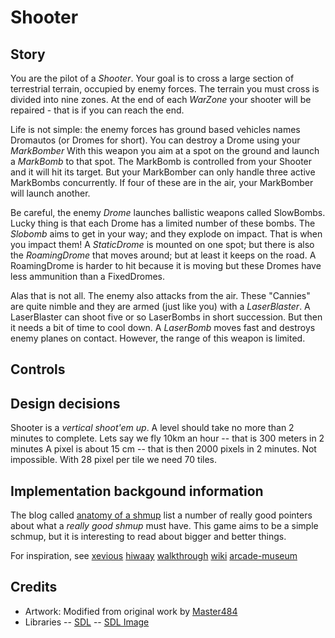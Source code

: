 # Shooter
## Story
You are the pilot of a *Shooter*. Your goal is to cross a large section of terrestrial terrain, occupied by enemy forces. The terrain you must cross is divided into nine zones.  At the end of each *WarZone* your shooter will be repaired - that is if you can reach the end.

Life is not simple: the enemy forces has ground based vehicles names Dromautos (or Dromes for short).  You can destroy a Drome using your *MarkBomber*  With this weapon you aim at a spot on the ground and launch a *MarkBomb* to that spot.  The MarkBomb is controlled from your Shooter and it will hit its target.  But your MarkBomber can only handle three active MarkBombs concurrently.  If four of these are in the air, your MarkBomber will launch another.      

Be careful, the enemy *Drome* launches ballistic weapons called SlowBombs. Lucky thing is that each Drome has a limited number of these bombs.  The *Slobomb* aims to get in your way; and they explode on impact.  That is when you impact them!  A *StaticDrome* is mounted on one spot; but there is also the *RoamingDrome* that moves around; but at least it keeps on the road.  A RoamingDrome is harder to hit because it is moving but these Dromes have less ammunition than a FixedDromes. 

Alas that is not all. The enemy also attacks from the air.  These "Cannies" are quite nimble and they are armed (just like you) with a *LaserBlaster*.  A LaserBlaster can shoot five or so LaserBombs in short succession.  But then it needs a bit of time to cool down.  A *LaserBomb* moves fast and destroys enemy planes on contact.  However, the range of this weapon is limited.   

## Controls

## Design decisions
Shooter is a *vertical shoot'em up*.
A level should take no more than 2 minutes to complete.
Lets say we fly 10km an hour -- that is 300 meters in 2 minutes
A pixel is about 15 cm -- that is then 2000 pixels in 2 minutes.
Not impossible.  With 28 pixel per tile we need 70 tiles.


## Implementation backgound information
The blog called [anatomy of a shmup](http://shmuptheory.blogspot.com/2010/02/anatomy-of-shmup.html) list a number 
of really good pointers about what a *really good shmup* must have.  This game aims to be a simple schmup, but 
it is interesting to read about bigger and better things.

For inspiration, see  [xevious]("http://www.gamespot.com/xevious/")
 [hiwaay](http://home.hiwaay.net/~lkseitz/cvg/vvgl/XEVIOUS.html)
 [walkthrough](http://strategywiki.org/wiki/Xevious/Walkthrough)
 [wiki](http://strategywiki.org/wiki/Xevious)
 [arcade-museum](http://www.arcade-museum.com/game_detail.php?game_id=10505)


## Credits
- Artwork: Modified from original work by [Master484](http://m484games.ucoz.com/)
- Libraries
-- [SDL](http://www.libsdl.org)
-- [SDL Image](http://www.libsdl.org/projects/SDL_image/)
